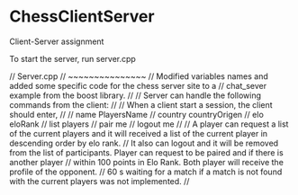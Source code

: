 # ChessClientServer
Client-Server assignment 

To start the server, run server.cpp

// Server.cpp
// ~~~~~~~~~~~~~~~
// Modified variables names and added some specific code for the chess server site to a 
// chat_sever example from the boost library. 
//
// Server can handle the following commands from the client:
// 
//  When a client start a session, the client should enter,
//
//  name PlayersName
//  country countryOrigen
//  elo eloRank
//  list players 
//  pair me
//  logout me 
//
//  A player can request a list of the current players and it will received a list of the current player in descending order by elo rank.
//  It also can logout and it will be removed from the list of participants. Player can request to be paired and if there is another player
//  within 100 points in Elo Rank. Both player will receive the profile of the opponent.
//  60 s waiting for a match if a match is not found with the current players was not implemented.
//
